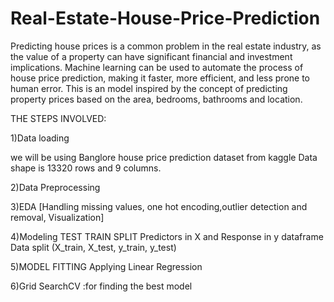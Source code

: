 # Real-Estate-House-Price-Prediction

Predicting house prices is a common problem in the real estate industry, as the value of a property can have significant financial and investment implications. Machine learning can be used to automate the process of house price prediction, making it faster, more efficient, and less prone to human error.
This is an model  inspired by the concept of predicting property prices based on the area, bedrooms, bathrooms and location. 

THE STEPS INVOLVED:

1)Data loading

we will be using Banglore house price prediction dataset from kaggle
Data shape is 13320 rows and 9 columns.

2)Data Preprocessing 

3)EDA
[Handling missing values, one hot encoding,outlier detection and removal, Visualization] 

4)Modeling
TEST TRAIN SPLIT
Predictors in X and Response in y dataframe
Data split (X_train, X_test, y_train, y_test)

5)MODEL FITTING
Applying Linear Regression

6)Grid SearchCV :for finding the best model
